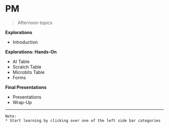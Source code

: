 # PM  

> Afternoon topics

**Explorations**
* Introduction

**Explorations: Hands-On**
* AI Table
* Scratch Table
* Microbits Table
* Forms

**Final Presentations**
* Presentations
* Wrap-Up
---
    Note:
    * Start learning by clicking over one of the left side bar categories